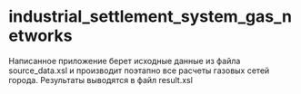 # industrial_settlement_system_gas_networks
Написанное приложение берет исходные данные из файла source_data.xsl и производит поэтапно все расчеты газовых сетей города. Результаты выводятся в файл result.xsl 

